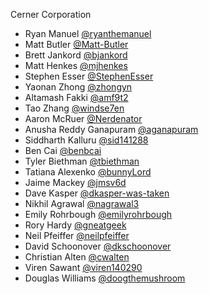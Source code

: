 Cerner Corporation

- Ryan Manuel [@ryanthemanuel]
- Matt Butler [@Matt-Butler]
- Brett Jankord [@bjankord]
- Matt Henkes [@mjhenkes]
- Stephen Esser [@StephenEsser]
- Yaonan Zhong [@zhongyn]
- Altamash Fakki [@amf9t2]
- Tao Zhang [@windse7en]
- Aaron McRuer [@Nerdenator]
- Anusha Reddy Ganapuram [@aganapuram]
- Siddharth Kalluru [@sid141288]
- Ben Cai [@benbcai]
- Tyler Biethman [@tbiethman]
- Tatiana Alexenko [@bunnyLord]
- Jaime Mackey [@jmsv6d]
- Dave Kasper [@dkasper-was-taken]
- Nikhil Agrawal [@nagrawal3]
- Emily Rohrbough [@emilyrohrbough]
- Rory Hardy [@gneatgeek]
- Neil Pfeiffer [@neilpfeiffer]
- David Schoonover [@dkschoonover]
- Christian Alten [@cwalten]
- Viren Sawant [@viren140290]
- Douglas Williams [@doogthemushroom]

[@ryanthemanuel]: https://github.com/ryanthemanuel
[@Matt-Butler]: https://github.com/Matt-Butler
[@bjankord]: https://github.com/bjankord
[@mjhenkes]: https://github.com/mjhenkes
[@StephenEsser]: https://github.com/StephenEsser
[@zhongyn]: https://github.com/zhongyn
[@amf9t2]: https://github.com/amf9t2
[@windse7en]: https://github.com/windse7en
[@Nerdenator]: https://github.com/Nerdenator
[@aganapuram]: https://github.com/aganapuram
[@sid141288]: https://github.com/sid141288
[@benbcai]: https://github.com/benbcai
[@tbiethman]: https://github.com/tbiethman
[@bunnyLord]: https://github.com/bunnyLord
[@jmsv6d]: https://github.com/jmsv6d
[@dkasper-was-taken]: https://github.com/dkasper-was-taken
[@nagrawal3]: https://github.com/nagrawal3
[@emilyrohrbough]: https://github.com/emilyrohrbough
[@gneatgeek]: https://github.com/gneatgeek
[@JakeLaCombe]: https://github.com/JakeLaCombe
[@neilpfeiffer]: https://github.com/neilpfeiffer
[@dkschoonover]: https://github.com/dkschoonover
[@cwalten]: https://github.com/cwalten
[@viren140290]: https://github.com/viren140290
[@doogthemushroom]: https://github.com/doogthemushroom
